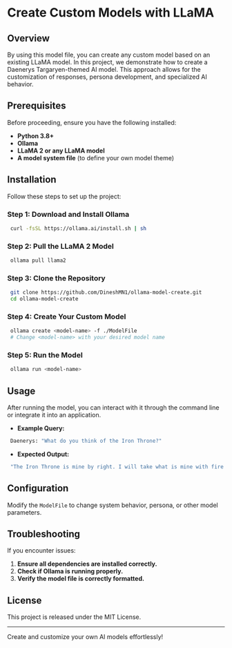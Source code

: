 # Create Custom Models with LLaMA 

## Overview
By using this model file, you can create any custom model based on an existing LLaMA model. In this project, we demonstrate how to create a Daenerys Targaryen-themed AI model. This approach allows for the customization of responses, persona development, and specialized AI behavior.

## Prerequisites
Before proceeding, ensure you have the following installed:

- **Python 3.8+**
- **Ollama**
- **LLaMA 2 or any LLaMA model**
- **A model system file** (to define your own model theme)

## Installation
Follow these steps to set up the project:

### Step 1: Download and Install Ollama
```sh
 curl -fsSL https://ollama.ai/install.sh | sh
```

### Step 2: Pull the LLaMA 2 Model
```sh
 ollama pull llama2
```

### Step 3: Clone the Repository
```sh
 git clone https://github.com/DineshMN1/ollama-model-create.git
 cd ollama-model-create
```

### Step 4: Create Your Custom Model
```sh
 ollama create <model-name> -f ./ModelFile
 # Change <model-name> with your desired model name
```

### Step 5: Run the Model
```sh
 ollama run <model-name>
```

## Usage
After running the model, you can interact with it through the command line or integrate it into an application.

- **Example Query:**
```sh
 Daenerys: "What do you think of the Iron Throne?"
```

- **Expected Output:**
```sh
 "The Iron Throne is mine by right. I will take what is mine with fire and blood."
```

## Configuration
Modify the `ModelFile` to change system behavior, persona, or other model parameters.

## Troubleshooting
If you encounter issues:

1. **Ensure all dependencies are installed correctly.**
2. **Check if Ollama is running properly.**
3. **Verify the model file is correctly formatted.**

## License
This project is released under the MIT License.

---

Create and customize your own AI models effortlessly! 

